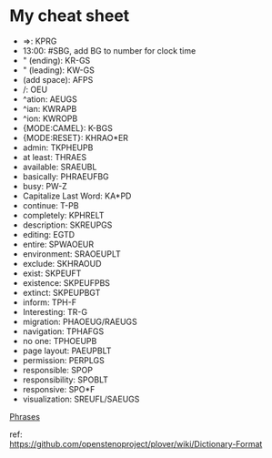 # My cheat sheet

 *  =>: KPRG
 * 13:00: #SBG, add BG to number for clock time
 * " (ending): KR-GS
 * " (leading): KW-GS
 * (add space): AFPS
 * /: OEU
 * ^ation: AEUGS
 * ^ian: KWRAPB
 * ^ion: KWROPB
 * {MODE:CAMEL}: K-BGS
 * {MODE:RESET}: KHRAO*ER
 * admin: TKPHEUPB
 * at least: THRAES
 * available: SRAEUBL
 * basically: PHRAEUFBG
 * busy: PW-Z
 * Capitalize Last Word: KA*PD
 * continue: T-PB
 * completely: KPHRELT
 * description: SKREUPGS
 * editing: EGTD
 * entire: SPWAOEUR
 * environment: SRAOEUPLT
 * exclude: SKHRAOUD
 * exist: SKPEUFT
 * existence: SKPEUFPBS
 * extinct: SKPEUPBGT
 * inform: TPH-F
 * Interesting: TR-G
 * migration: PHAOEUG/RAEUGS
 * navigation: TPHAFGS
 * no one: TPHOEUPB
 * page layout: PAEUPBLT
 * permission: PERPLGS
 * responsible: SPOP
 * responsibility: SPOBLT
 * responsive: SPO*F
 * visualization: SREUFL/SAEUGS


[Phrases](Phrases.md)  

ref:  
https://github.com/openstenoproject/plover/wiki/Dictionary-Format
